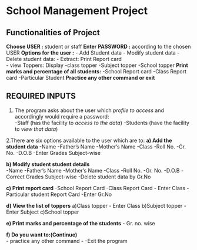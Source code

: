 # School Management Project 

## Functionalities of Project 

**Choose USER :** student or staff 
**Enter PASSWORD :** according to the chosen  USER
**Options for the user :**
        - Add Student data
        - Modify student data
        - Delete student data:
        - Extract: Print Report card                                                                                                                                                                
        - view Toppers: Display 
                            -class topper
                            -Subject topper
							-School topper
**Print marks and percentage of all students:**
							    -School Report card
							    -Class Report card
							    -Particular Student 
 **Practice any other command or exit**

## REQUIRED INPUTS 
                    
 1. The program asks about the user which *profile to access* and accordingly would require a password:						 	
    -Staff (has the facility to *access to the data*) 
    -Students (have the facility to *view that data*)

 2.There are six options available to the user which are to:
**a) Add the student data**
    -Name
    -Father’s Name
    -Mother’s Name
    -Class
    -Roll No. 
    -Gr. No.
    -D.O.B
    -Enter Grades Subject-wise			

**b) Modify student student details**	
    -Name
    -Father’s Name
    -Mother’s Name
    -Class
    -Roll No. 
    -Gr. No.
    -D.O.B
    -Correct Grades Subject-wise 
    -Delete student data by Gr.No 

**c) Print report card** 
    -School Report Card
    -Class Report Card - Enter Class 
    -Particular student Report Card -Enter Gr.No

		
**d) View the list of toppers**
	a)Class topper - Enter Class
	b)Subject topper - Enter Subject 
	c)School topper
	
**e) Print marks and percentage of the students**
     - Gr. no. wise

 **f) Do you want to:(Continue)**				                 
     - practice any other command
     - -Exit the program 






